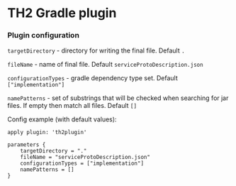 # TH2 Gradle plugin

### Plugin configuration

`targetDirectory` - directory for writing the final file. Default `.`

`fileName` - name of final file. Default `serviceProtoDescription.json`

`configurationTypes` - gradle dependency type set. Default `["implementation"]`

`namePatterns` - set of substrings that will be checked when searching for jar files. If empty then match all files. Default `[]`

Config example (with default values): 
``` 
apply plugin: 'th2plugin'

parameters {
    targetDirectory = "."
    fileName = "serviceProtoDescription.json"
    configurationTypes = ["implementation"]
    namePatterns = []
}

```